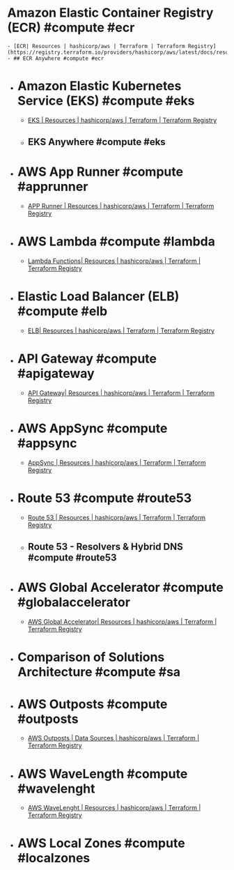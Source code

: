 # Amazon Elastic Container Registry (ECR) #compute #ecr
	- [ECR| Resources | hashicorp/aws | Terraform | Terraform Registry](https://registry.terraform.io/providers/hashicorp/aws/latest/docs/resources/ecr_account_setting)
	- ## ECR Anywhere #compute #ecr
- # Amazon Elastic Kubernetes Service (EKS) #compute #eks
	- [EKS | Resources | hashicorp/aws | Terraform | Terraform Registry](https://registry.terraform.io/providers/hashicorp/aws/latest/docs/resources/eks_access_entry)
	- ## EKS Anywhere #compute #eks
- # AWS App Runner #compute #apprunner
	- [APP Runner | Resources | hashicorp/aws | Terraform | Terraform Registry](https://registry.terraform.io/providers/hashicorp/aws/latest/docs/resources/apprunner_auto_scaling_configuration_version)
- # AWS Lambda #compute #lambda
	- [Lambda Functions| Resources | hashicorp/aws | Terraform | Terraform Registry](https://registry.terraform.io/providers/hashicorp/aws/latest/docs/resources/lambda_function)
- # Elastic Load Balancer (ELB) #compute #elb
	- [ELB| Resources | hashicorp/aws | Terraform | Terraform Registry](https://registry.terraform.io/providers/hashicorp/aws/latest/docs/resources/lb)
- # API Gateway #compute #apigateway
	- [API Gateway| Resources | hashicorp/aws | Terraform | Terraform Registry](https://registry.terraform.io/providers/hashicorp/aws/latest/docs/resources/api_gateway_account)
- # AWS AppSync #compute #appsync
	- [AppSync | Resources | hashicorp/aws | Terraform | Terraform Registry](https://registry.terraform.io/providers/hashicorp/aws/latest/docs/resources/appsync_api)
- # Route 53 #compute #route53
	- [Route 53 | Resources | hashicorp/aws | Terraform | Terraform Registry](https://registry.terraform.io/providers/hashicorp/aws/latest/docs/resources/route53_record)
	- ## Route 53 - Resolvers & Hybrid DNS #compute #route53
- # AWS Global Accelerator #compute #globalaccelerator
	- [AWS Global Accelerator| Resources | hashicorp/aws | Terraform | Terraform Registry](https://registry.terraform.io/providers/hashicorp/aws/latest/docs/resources/globalaccelerator_accelerator)
- # Comparison of Solutions Architecture #compute #sa
- # AWS Outposts #compute #outposts
	- [AWS Outposts | Data Sources | hashicorp/aws | Terraform | Terraform Registry](https://registry.terraform.io/providers/hashicorp/aws/latest/docs/data-sources/outposts_outpost)
- # AWS WaveLength #compute #wavelenght
	- [AWS WaveLenght | Resources | hashicorp/aws | Terraform | Terraform Registry](https://registry.terraform.io/providers/hashicorp/aws/latest/docs/resources/ec2_carrier_gateway)
- # AWS Local Zones #compute #localzones